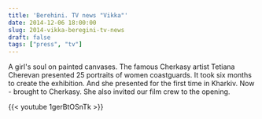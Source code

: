 ```yaml
---
title: 'Berehini. TV news "Vikka"'
date: 2014-12-06 18:00:00
slug: 2014-vikka-beregini-tv-news
draft: false
tags: ["press", "tv"]
---
```


A girl's soul on painted canvases. The famous Cherkasy artist Tetiana Cherevan presented 25 portraits of women coastguards. It took six months to create the exhibition. And she presented for the first time in Kharkiv. Now - brought to Cherkasy. She also invited our film crew to the opening.

{{< youtube 1gerBtOSnTk >}}
